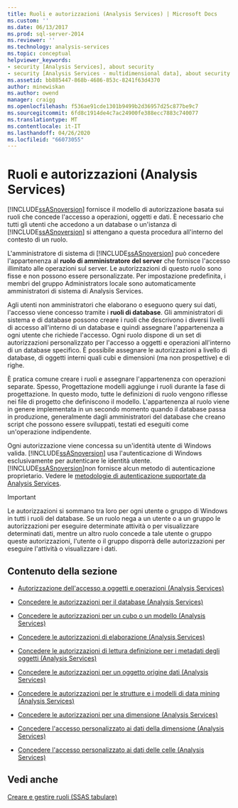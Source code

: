 ```yaml
---
title: Ruoli e autorizzazioni (Analysis Services) | Microsoft Docs
ms.custom: ''
ms.date: 06/13/2017
ms.prod: sql-server-2014
ms.reviewer: ''
ms.technology: analysis-services
ms.topic: conceptual
helpviewer_keywords:
- security [Analysis Services], about security
- security [Analysis Services - multidimensional data], about security
ms.assetid: bb885447-868b-4686-853c-8241f63d4370
author: minewiskan
ms.author: owend
manager: craigg
ms.openlocfilehash: f536ae91cde1301b9499b2d36957d25c877be9c7
ms.sourcegitcommit: 6fd8c1914de4c7ac24900fe388ecc7883c740077
ms.translationtype: MT
ms.contentlocale: it-IT
ms.lasthandoff: 04/26/2020
ms.locfileid: "66073055"
---
```

# <a name="roles-and-permissions-analysis-services"></a>Ruoli e autorizzazioni (Analysis Services)
  [!INCLUDE[ssASnoversion](../../includes/ssasnoversion-md.md)] fornisce il modello di autorizzazione basata sui ruoli che concede l'accesso a operazioni, oggetti e dati. È necessario che tutti gli utenti che accedono a un database o un'istanza di [!INCLUDE[ssASnoversion](../../includes/ssasnoversion-md.md)] si attengano a questa procedura all'interno del contesto di un ruolo.  
  
 L'amministratore di sistema di [!INCLUDE[ssASnoversion](../../includes/ssasnoversion-md.md)] può concedere l'appartenenza al **ruolo di amministratore del server** che fornisce l'accesso illimitato alle operazioni sul server. Le autorizzazioni di questo ruolo sono fisse e non possono essere personalizzate. Per impostazione predefinita, i membri del gruppo Administrators locale sono automaticamente amministratori di sistema di Analysis Services.  
  
 Agli utenti non amministratori che elaborano o eseguono query sui dati, l'accesso viene concesso tramite i **ruoli di database**. Gli amministratori di sistema e di database possono creare i ruoli che descrivono i diversi livelli di accesso all'interno di un database e quindi assegnare l'appartenenza a ogni utente che richiede l'accesso. Ogni ruolo dispone di un set di autorizzazioni personalizzato per l'accesso a oggetti e operazioni all'interno di un database specifico. È possibile assegnare le autorizzazioni a livello di database, di oggetti interni quali cubi e dimensioni (ma non prospettive) e di righe.  
  
 È pratica comune creare i ruoli e assegnare l'appartenenza con operazioni separate. Spesso, Progettazione modelli aggiunge i ruoli durante la fase di progettazione. In questo modo, tutte le definizioni di ruolo vengono riflesse nei file di progetto che definiscono il modello. L'appartenenza al ruolo viene in genere implementata in un secondo momento quando il database passa in produzione, generalmente dagli amministratori del database che creano script che possono essere sviluppati, testati ed eseguiti come un'operazione indipendente.  
  
 Ogni autorizzazione viene concessa su un'identità utente di Windows valida. [!INCLUDE[ssASnoversion](../../includes/ssasnoversion-md.md)] usa l'autenticazione di Windows esclusivamente per autenticare le identità utente. [!INCLUDE[ssASnoversion](../../includes/ssasnoversion-md.md)]non fornisce alcun metodo di autenticazione proprietario. Vedere le [metodologie di autenticazione supportate da Analysis Services](../instances/authentication-methodologies-supported-by-analysis-services.md).  
  
> [!IMPORTANT]  
>  Le autorizzazioni si sommano tra loro per ogni utente o gruppo di Windows in tutti i ruoli del database. Se un ruolo nega a un utente o a un gruppo le autorizzazioni per eseguire determinate attività o per visualizzare determinati dati, mentre un altro ruolo concede a tale utente o gruppo queste autorizzazioni, l'utente o il gruppo disporrà delle autorizzazioni per eseguire l'attività o visualizzare i dati.  
  
## <a name="in-this-section"></a>Contenuto della sezione  
  
-   [Autorizzazione dell'accesso a oggetti e operazioni &#40;Analysis Services&#41;](authorizing-access-to-objects-and-operations-analysis-services.md)  
  
-   [Concedere le autorizzazioni per il database &#40;Analysis Services&#41;](grant-database-permissions-analysis-services.md)  
  
-   [Concedere le autorizzazioni per un cubo o un modello &#40;Analysis Services&#41;](grant-cube-or-model-permissions-analysis-services.md)  
  
-   [Concedere le autorizzazioni di elaborazione &#40;Analysis Services&#41;](grant-process-permissions-analysis-services.md)  
  
-   [Concedere le autorizzazioni di lettura definizione per i metadati degli oggetti &#40;Analysis Services&#41;](grant-read-definition-permissions-on-object-metadata-analysis-services.md)  
  
-   [Concedere le autorizzazioni per un oggetto origine dati &#40;Analysis Services&#41;](grant-permissions-on-a-data-source-object-analysis-services.md)  
  
-   [Concedere le autorizzazioni per le strutture e i modelli di data mining &#40;Analysis Services&#41;](grant-permissions-on-data-mining-structures-and-models-analysis-services.md)  
  
-   [Concedere le autorizzazioni per una dimensione &#40;Analysis Services&#41;](grant-permissions-on-a-dimension-analysis-services.md)  
  
-   [Concedere l'accesso personalizzato ai dati della dimensione &#40;Analysis Services&#41;](grant-custom-access-to-dimension-data-analysis-services.md)  
  
-   [Concedere l'accesso personalizzato ai dati delle celle &#40;Analysis Services&#41;](grant-custom-access-to-cell-data-analysis-services.md)  
  
## <a name="see-also"></a>Vedi anche  
 [Creare e gestire ruoli &#40;SSAS tabulare&#41;](../tabular-models/roles-ssas-tabular.md)  
  
  

